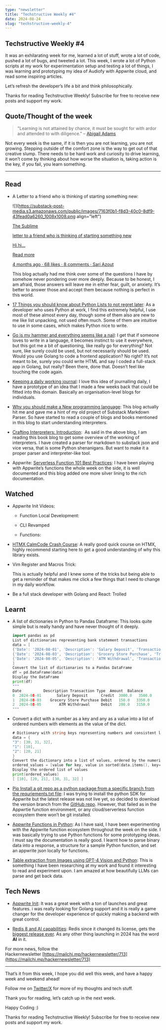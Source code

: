 ```yaml
---
type: "newsletter"
title: "Techstructive Weekly #4"
date: 2024-08-24
slug: "techstructive-weekly-4"
---
```


## Techstructive Weekly #4

It was an exhilarating week for me, learned a lot of stuff, wrote a lot of code, pushed a lot of bugs, and tweeted a lot. This week, I wrote a lot of Python scripts at my work for experimentation setup and testing a lot of things, I was learning and prototyping my idea of Audiofy with Appwrite cloud, and read some inspiring articles.

Let’s refresh the developer’s life a bit and think philosophically.

Thanks for reading Techstructive Weekly! Subscribe for free to receive new posts and support my work.

## Quote/Thought of the week

> "Learning is not attained by chance, it must be sought for with ardor and attended to with diligence." – [Abigail Adams](https://en.wikiquote.org/wiki/Abigail_Adams)

Not every week is the same, if it is then you are not learning, you are not growing. Stepping outside of the comfort zone is the way to get out of that creative slump. There needs to be hard work and curiosity to drive learning, it won’t come by thinking about how worse the situation is, taking action is the key, if you fail, you learn something.

---

## Read

* A Letter to a friend who is thinking of starting something new:
    
    ![](https://substack-post-media.s3.amazonaws.com/public/images/7163f0b1-f8d3-40c0-8df9-43fead0a6260_1008x1008.png align="left")
    
    [The Sublime](https://sublimeinternet.substack.com/p/letter-to-a-friend-who-is-thinking-410?utm_source=substack&utm_campaign=post_embed&utm_medium=web)
    
    [letter to a friend who is thinking of starting something new](https://sublimeinternet.substack.com/p/letter-to-a-friend-who-is-thinking-410?utm_source=substack&utm_campaign=post_embed&utm_medium=web)
    
    [Hi hi…](https://sublimeinternet.substack.com/p/letter-to-a-friend-who-is-thinking-410?utm_source=substack&utm_campaign=post_embed&utm_medium=web)
    
    [Read more](https://sublimeinternet.substack.com/p/letter-to-a-friend-who-is-thinking-410?utm_source=substack&utm_campaign=post_embed&utm_medium=web)
    
    [4 months ago · 68 likes · 8 comments · Sari Azout](https://sublimeinternet.substack.com/p/letter-to-a-friend-who-is-thinking-410?utm_source=substack&utm_campaign=post_embed&utm_medium=web)
    
    This blog actually had me think over some of the questions I have by somehow never pondering over more deeply. Because to be honest, I am afraid, those answers will leave me in either fear, guilt, or anxiety. It’s better to answer those and accept them because nothing is perfect in this world.
    
* [17 Things you should know about Python Lists to not regret later](https://zlliu.medium.com/12-things-i-regret-not-knowing-earlier-about-python-lists-a71dd8a435e2): As a developer who uses Python at work, I find this extremely helpful, I use most of these almost every day, though some of them also are new to me like list unpacking, not used often much. Some of them are intuitive to use in some cases, which makes Python nice to write.
    
* [Go is my hammer and everything seems like a nail](https://www.maragu.dev/blog/go-is-my-hammer-and-everything-is-a-nail?ref=dailydev): I get that if someone loves to write in a language, it becomes instinct to use it everywhere, but this got me a bit of questioning, like really go for everything? Not sure, like surely could be used, but not necessarily should be used. Would you use Golang to code a frontend application? No right? It’s not meant to be, surely you could write HTML and say I coded a full-stack app in Golang, but really? Been there, done that. Doesn’t feel like touching the code again.
    
* [Keeping a daily working journal](https://blog.isquaredsoftware.com/2020/09/coding-career-advice-daily-work-journal/?ref=dailydev): I love this idea of journalling daily, I have a prototype of an idea that I made a few weeks back that could be fitted into this domain. Basically an organisation-level blogs for individuals.
    
* [Why you should make a New programming language](https://ntietz.com/blog/you-should-make-a-new-terrible-programming-language/): This blog actually hit me and gave me a hint of my old project of Substack Markdown Parser. So have started to read a couple of blogs and books mentioned in this blog to start understanding interpreters.
    
* [Crafting Interpreters: Introduction](https://craftinginterpreters.com/introduction.html):  As said in the above blog, I am reading this book blog to get some overview of the working of interpreters. I have created a parser for markdown to substack json and vice versa, that is some Python shenanigans. But want to make it a proper parser and interpreter-like tool.
    
* Appwrite: [Serverless Function 101 Best Practices](https://appwrite.io/blog/post/serverless-functions-best-practices): I have been playing with Appwrite’s functions the whole week on the side, it is well documented and this blog added one more silver lining to the rich documentation.
    

## Watched

* Appwrite Init Videos:
    
    * Function Local Development:
        
    * CLI Revamped
        
    * Functions:
        

* [HTMX CalmCode Crash Course](https://calmcode.io/course/htmx/introduction): A really good quick course on HTMX, highly recommend starting here to get a good understanding of why this library exists.
    
* Vim Register and Macros Trick:
    
    This is actually helpful and I knew some of the tricks but being able to get a reminder of that makes me click a few things that I need to change in my daily workflow.
    
* Be a full stack developer with Golang and React: Trolled
    

## Learnt

* A list of dictionaries in Python to Pandas Dataframe: This looks quite simple but is really handy and have never thought of it deeply.
    
    ```go
    import pandas as pd
    List of dictionaries representing bank statement transactions
    data = [
    {'Date': '2024-08-01', 'Description': 'Salary Deposit', 'Transaction Type': 'Credit', 'Amount': 3000.00, 'Balance': 3500.00},
    {'Date': '2024-08-03', 'Description': 'Grocery Store Purchase', 'Transaction Type': 'Debit', 'Amount': 150.00, 'Balance': 3350.00},
    {'Date': '2024-08-05', 'Description': 'ATM Withdrawal', 'Transaction Type': 'Debit', 'Amount': 200.00, 'Balance': 3150.00}
    ]
    Convert the list of dictionaries to a Pandas DataFrame
    df = pd.DataFrame(data)
    Display the DataFrame
    print(df)
    """
    Date          Description Transaction Type  Amount  Balance
    0  2024-08-01       Salary Deposit      Credit  3000.0   3500.0
    1  2024-08-03    Grocery Store Purchase Debit   150.0   3350.0
    2  2024-08-05        ATM Withdrawal     Debit   200.0   3150.0
    """
    ```
    
* Convert a dict with a number as a key and any as a value into a list of ordered numbers with elements as the value of the dict.
    
    ```go
    # Dictionary with string keys representing numbers and consistent list values
    data = {
    "3": [30, 31, 32],
    "1": [10],
    "2": [20, 21]
    }
    Convert the dictionary into a list of values, ordered by the numerical interpretation of the keys
    ordered_values = [value for key, value in sorted(data.items(), key=lambda x: int(x[0]))]
    Display the ordered list of values
    print(ordered_values)
    [ [10], [20, 21], [30, 31, 32] ]
    ```
    
* [Pip Install a git repo as a python package from a specific branch from the requriements.txt file](https://stackoverflow.com/questions/16584552/how-to-state-in-requirements-txt-a-direct-github-source): I was trying to install the python SDK for Appwrite but the latest release was not live yet, so decided to download the version branch from the [GitHub repo](https://github.com/appwrite/sdk-for-python/tree/1.6.x). However, that failed as in the Appwrtie function environment, or any cloud/serverless function ecosystem there won’t be git installed.
    
* [Appwrite Functions in Python](https://appwrite.io/docs/products/functions/develop): As I have said, I have been experimenting with the Appwrite function ecosystem throughout the week on the side. I was basically trying to use Python functions for some prototyping ideas. I must say the documentation is really good. I learnt how to parse binary data into a response, a structure for a sample Python function, and set an appwrite json locally for functions.
    
* [Table extraction from Images using GPT-4 Vision and Python](https://python.useinstructor.com/examples/extracting_tables/): This is something I have been researching at my work and found it interesting to read and experiment upon. I am amazed at how beautifully LLMs can parse and get back data.
    

## Tech News

* [Appwrite Init](https://appwrite.io/init): It was a great week with a ton of launches and great features. i was really looking for Golang support and it is really a game changer for the developer experience of quickly making a backend with great control.
    
* [Redis 8 and AI capabilities](https://redis.io/blog/introducing-another-era-of-fast/): Redis since it changed its license, gets the [biggest release ever](https://techcrunch.com/2024/08/23/after-changing-its-license-redis-drops-its-biggest-release-yet/#:~:text=Redis%2C%20the%20company%20behind%20the,the%20launch%20of%20Redis%208.). As any other thing launching in 2024 has the word **AI** in it.
    

For more news, follow the Hackernewsletter [https://mailchi.mp/hackernewsletter/713](https://mailchi.mp/hackernewsletter/713)

---

That’s it from this week, I hope you did well this week, and have a happy week and weekend ahead!

Follow me on [Twitter/X](https://x.com/meetgor21) for more of my thoughts and tech stuff.

Thank you for reading, let’s catch up in the next week.

Happy Coding :)

Thanks for reading Techstructive Weekly! Subscribe for free to receive new posts and support my work.
